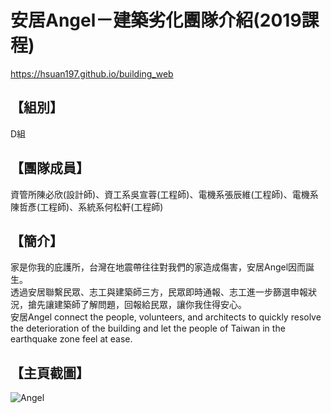 # 安居Angel－建築劣化團隊介紹(2019課程)
https://hsuan197.github.io/building_web

## 【組別】
D組

## 【團隊成員】
資管所陳必欣(設計師)、資工系吳宣蓉(工程師)、電機系張辰維(工程師)、電機系陳哲彥(工程師)、系統系何松軒(工程師)

## 【簡介】
家是你我的庇護所，台灣在地震帶往往對我們的家造成傷害，安居Angel因而誕生。 <br>
透過安居聯繫民眾、志工與建築師三方，民眾即時通報、志工進一步篩選申報狀況，搶先讓建築師了解問題，回報給民眾，讓你我住得安心。 <br>
安居Angel connect the people, volunteers, and architects to quickly resolve the deterioration of  the building and let the people of Taiwan in the earthquake zone feel at ease. 

## 【主頁截圖】
![Angel](./angelindex.JPG)
